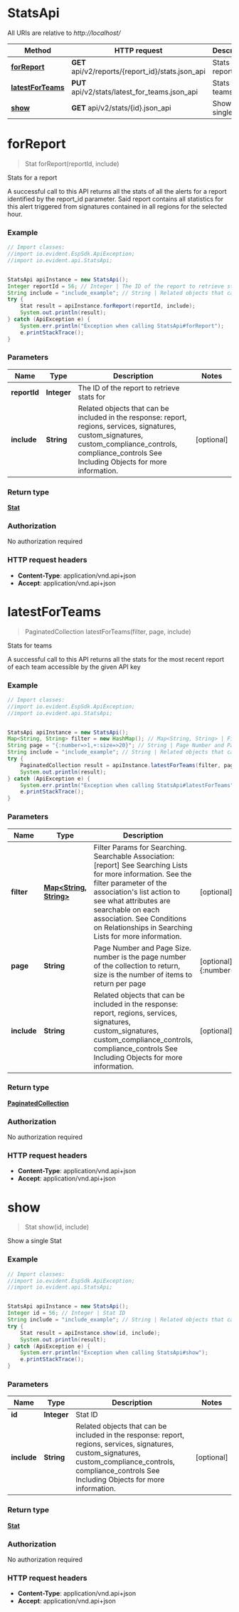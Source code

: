 # StatsApi

All URIs are relative to *http://localhost/*

Method | HTTP request | Description
------------- | ------------- | -------------
[**forReport**](StatsApi.md#forReport) | **GET** api/v2/reports/{report_id}/stats.json_api | Stats for a report
[**latestForTeams**](StatsApi.md#latestForTeams) | **PUT** api/v2/stats/latest_for_teams.json_api | Stats for teams
[**show**](StatsApi.md#show) | **GET** api/v2/stats/{id}.json_api | Show a single Stat


<a name="forReport"></a>
# **forReport**
> Stat forReport(reportId, include)

Stats for a report

A successful call to this API returns all the stats of all the alerts for a report identified by the report_id parameter. Said report contains all statistics for this alert triggered from signatures contained in all regions for the selected hour.

### Example
```java
// Import classes:
//import io.evident.EspSdk.ApiException;
//import io.evident.api.StatsApi;


StatsApi apiInstance = new StatsApi();
Integer reportId = 56; // Integer | The ID of the report to retrieve stats for
String include = "include_example"; // String | Related objects that can be included in the response:  report, regions, services, signatures, custom_signatures, custom_compliance_controls, compliance_controls See Including Objects for more information.
try {
    Stat result = apiInstance.forReport(reportId, include);
    System.out.println(result);
} catch (ApiException e) {
    System.err.println("Exception when calling StatsApi#forReport");
    e.printStackTrace();
}
```

### Parameters

Name | Type | Description  | Notes
------------- | ------------- | ------------- | -------------
 **reportId** | **Integer**| The ID of the report to retrieve stats for |
 **include** | **String**| Related objects that can be included in the response:  report, regions, services, signatures, custom_signatures, custom_compliance_controls, compliance_controls See Including Objects for more information. | [optional]

### Return type

[**Stat**](Stat.md)

### Authorization

No authorization required

### HTTP request headers

 - **Content-Type**: application/vnd.api+json
 - **Accept**: application/vnd.api+json

<a name="latestForTeams"></a>
# **latestForTeams**
> PaginatedCollection latestForTeams(filter, page, include)

Stats for teams

A successful call to this API returns all the stats for the most recent report of each team accessible by the given API key

### Example
```java
// Import classes:
//import io.evident.EspSdk.ApiException;
//import io.evident.api.StatsApi;


StatsApi apiInstance = new StatsApi();
Map<String, String> filter = new HashMap(); // Map<String, String> | Filter Params for Searching.      Searchable Association: [report] See Searching Lists for more information. See the filter parameter of the association's list action to see what attributes are searchable on each association. See Conditions on Relationships in Searching Lists for more information.
String page = "{:number=>1,+:size=>20}"; // String | Page Number and Page Size.  number is the page number of the collection to return, size is the number of items to return per page
String include = "include_example"; // String | Related objects that can be included in the response:  report, regions, services, signatures, custom_signatures, custom_compliance_controls, compliance_controls See Including Objects for more information.
try {
    PaginatedCollection result = apiInstance.latestForTeams(filter, page, include);
    System.out.println(result);
} catch (ApiException e) {
    System.err.println("Exception when calling StatsApi#latestForTeams");
    e.printStackTrace();
}
```

### Parameters

Name | Type | Description  | Notes
------------- | ------------- | ------------- | -------------
 **filter** | [**Map&lt;String, String&gt;**](String.md)| Filter Params for Searching.      Searchable Association: [report] See Searching Lists for more information. See the filter parameter of the association&#39;s list action to see what attributes are searchable on each association. See Conditions on Relationships in Searching Lists for more information. | [optional]
 **page** | **String**| Page Number and Page Size.  number is the page number of the collection to return, size is the number of items to return per page | [optional] [default to {:number&#x3D;&gt;1,+:size&#x3D;&gt;20}]
 **include** | **String**| Related objects that can be included in the response:  report, regions, services, signatures, custom_signatures, custom_compliance_controls, compliance_controls See Including Objects for more information. | [optional]

### Return type

[**PaginatedCollection**](PaginatedCollection.md)

### Authorization

No authorization required

### HTTP request headers

 - **Content-Type**: application/vnd.api+json
 - **Accept**: application/vnd.api+json

<a name="show"></a>
# **show**
> Stat show(id, include)

Show a single Stat



### Example
```java
// Import classes:
//import io.evident.EspSdk.ApiException;
//import io.evident.api.StatsApi;


StatsApi apiInstance = new StatsApi();
Integer id = 56; // Integer | Stat ID
String include = "include_example"; // String | Related objects that can be included in the response:  report, regions, services, signatures, custom_signatures, custom_compliance_controls, compliance_controls See Including Objects for more information.
try {
    Stat result = apiInstance.show(id, include);
    System.out.println(result);
} catch (ApiException e) {
    System.err.println("Exception when calling StatsApi#show");
    e.printStackTrace();
}
```

### Parameters

Name | Type | Description  | Notes
------------- | ------------- | ------------- | -------------
 **id** | **Integer**| Stat ID |
 **include** | **String**| Related objects that can be included in the response:  report, regions, services, signatures, custom_signatures, custom_compliance_controls, compliance_controls See Including Objects for more information. | [optional]

### Return type

[**Stat**](Stat.md)

### Authorization

No authorization required

### HTTP request headers

 - **Content-Type**: application/vnd.api+json
 - **Accept**: application/vnd.api+json

